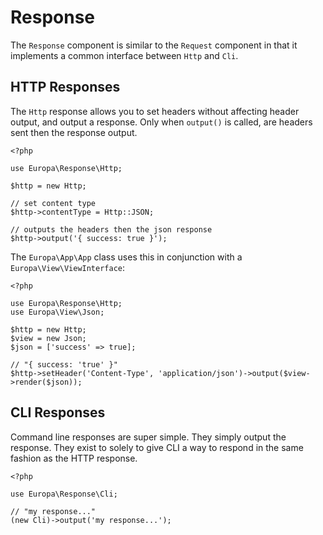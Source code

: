 Response
========

The `Response` component is similar to the `Request` component in that it implements a common interface between `Http` and `Cli`.

HTTP Responses
--------------

The `Http` response allows you to set headers without affecting header output, and output a response. Only when `output()` is called, are headers sent then the response output.

    <?php
    
    use Europa\Response\Http;
    
    $http = new Http;
    
    // set content type
    $http->contentType = Http::JSON;
    
    // outputs the headers then the json response
    $http->output('{ success: true }');

The `Europa\App\App` class uses this in conjunction with a `Europa\View\ViewInterface`:

    <?php
    
    use Europa\Response\Http;
    use Europa\View\Json;
    
    $http = new Http;
    $view = new Json;
    $json = ['success' => true];
    
    // "{ success: 'true' }"
    $http->setHeader('Content-Type', 'application/json')->output($view->render($json));

CLI Responses
-------------

Command line responses are super simple. They simply output the response. They exist to solely to give CLI a way to respond in the same fashion as the HTTP response.

    <?php
    
    use Europa\Response\Cli;
    
    // "my response..."
    (new Cli)->output('my response...');
